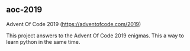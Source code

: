 ## aoc-2019
Advent Of Code 2019 (https://adventofcode.com/2019)

This project answers to the Advent Of Code 2019 enigmas.
This a way to learn python in the same time.
